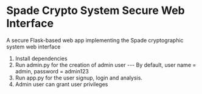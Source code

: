 # Spade Crypto System Secure Web Interface

A secure Flask-based web app implementing the Spade cryptographic system web interface


1. Install dependencies  
2. Run admin.py for the creation of admin user --- By default, user name = admin, password = admin123
3. Run app.py for the user signup, login and analysis.
4. Admin user can grant user privileges 
